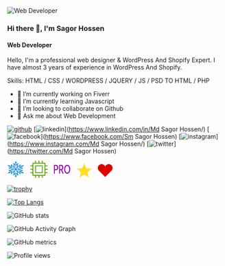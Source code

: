 ![Web Developer](https://scontent.fdac7-1.fna.fbcdn.net/v/t39.30808-6/283173379_792936451678110_1585499483423237932_n.jpg?stp=dst-jpg_p720x720&_nc_cat=100&ccb=1-7&_nc_sid=e3f864&_nc_eui2=AeFBb9xxkbwTA9lkvAnDXcHJnsd2uYlPHw-ex3a5iU8fD_ELbvcDQ9AcDseHJk32D9cfgmmVyFN0QPggfmmWu99o&_nc_ohc=-lKXwLk9wR4AX_mGtVB&_nc_ht=scontent.fdac7-1.fna&oh=00_AT_sDiNWmXrfFR123kNTDuWyZTnRbH58NgotkiTtrgjvuQ&oe=62906CEB)

### Hi there 👋, I'm Sagor Hossen
#### Web Developer
Hello,
I'm a professional web designer & WordPress And Shopify Expert. I have almost 3 years of experience in WordPress And Shopify.

Skills: HTML / CSS / WORDPRESS / JQUERY / JS / PSD TO HTML / PHP

- 🔭 I’m currently working on Fiverr 
- 🌱 I’m currently learning Javascript 
- 👯 I’m looking to collaborate on Github 
- 💬 Ask me about Web Development 


[<img src='https://cdn.jsdelivr.net/npm/simple-icons@3.0.1/icons/github.svg' alt='github' height='40'>](https://github.com/mdsagorhossen)  [<img src='https://cdn.jsdelivr.net/npm/simple-icons@3.0.1/icons/linkedin.svg' alt='linkedin' height='40'>](https://www.linkedin.com/in/Md Sagor Hossen/)  [<img src='https://cdn.jsdelivr.net/npm/simple-icons@3.0.1/icons/facebook.svg' alt='facebook' height='40'>](https://www.facebook.com/Sm Sagor Hossen)  [<img src='https://cdn.jsdelivr.net/npm/simple-icons@3.0.1/icons/instagram.svg' alt='instagram' height='40'>](https://www.instagram.com/Md Sagor Hossen/)  [<img src='https://cdn.jsdelivr.net/npm/simple-icons@3.0.1/icons/twitter.svg' alt='twitter' height='40'>](https://twitter.com/Md Sagor Hossen)  

<a href='https://archiveprogram.github.com/'><img src='https://raw.githubusercontent.com/acervenky/animated-github-badges/master/assets/acbadge.gif' width='40' height='40'></a> <a href='https://docs.github.com/en/developers'><img src='https://raw.githubusercontent.com/acervenky/animated-github-badges/master/assets/devbadge.gif' width='40' height='40'></a> <a href='https://github.com/pricing'><img src='https://raw.githubusercontent.com/acervenky/animated-github-badges/master/assets/pro.gif' width='40' height='40'></a> <a href='https://stars.github.com/'><img src='https://raw.githubusercontent.com/acervenky/animated-github-badges/master/assets/starbadge.gif' width='35' height='35'></a> <a href='https://docs.github.com/en/github/supporting-the-open-source-community-with-github-sponsors'><img src='https://raw.githubusercontent.com/acervenky/animated-github-badges/master/assets/sponsorbadge.gif' width='35' height='35'></a> 

[![trophy](https://github-profile-trophy.vercel.app/?username=mdsagorhossen)](https://github.com/ryo-ma/github-profile-trophy)

[![Top Langs](https://github-readme-stats.vercel.app/api/top-langs/?username=mdsagorhossen)](https://github.com/anuraghazra/github-readme-stats)

![GitHub stats](https://github-readme-stats.vercel.app/api?username=mdsagorhossen&show_icons=true&count_private=true)  

![GitHub Activity Graph](https://activity-graph.herokuapp.com/graph?username=mdsagorhossen)  

![GitHub metrics](https://metrics.lecoq.io/mdsagorhossen)  

![Profile views](https://gpvc.arturio.dev/mdsagorhossen)  
